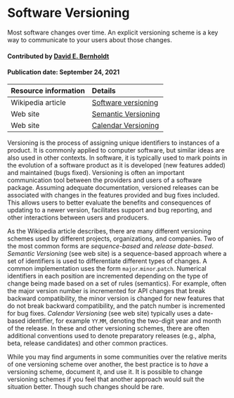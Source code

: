 # Software Versioning
<!--deck text start-->
Most software changes over time.  An explicit versioning scheme is a key way to communicate to your users about those changes.
<!--deck text end-->

#### Contributed by [David E. Bernholdt](https://github.com/bernhold)

#### Publication date: September 24, 2021

Resource information | Details
:--- | :--- 
Wikipedia article  | [Software versioning](https://en.wikipedia.org/wiki/Software_versioning)
Web site | [Semantic Versioning](https://semver.org/)
Web site | [Calendar Versioning](https://calver.org/)

Versioning is the process of assigning unique identifiers to instances of a product. It is commonly applied to computer software, but similar ideas are also used in other contexts. In software, it is typically used to mark points in the evolution of a software product as it is developed (new features added) and maintained (bugs fixed). Versioning is often an important communication tool between the providers and users of a software package. Assuming adequate documentation, versioned releases can be associated with changes in the features provided and bug fixes included. This allows users to better evaluate the benefits and consequences of updating to a newer version, facilitates support and bug reporting, and other interactions between users and producers.

As the Wikipedia article describes, there are many different versioning schemes used by different projects, organizations, and companies. Two of the most common forms are *sequence-based* and *release date-based*. *Semantic Versioning* (see web site) is a sequence-based approach where a set of identifiers is used to differentiate different types of changes. A common implementation uses the form `major`.`minor`.`patch`.  Numerical identifiers in each position are incremented depending on the type of change being made based on a set of rules (semantics). For example, often the major version number is incremented for API changes that break backward compatibility, the minor version is changed for new features that do not break backward compatibility, and the patch number is incremented for bug fixes. *Calendar Versioning* (see web site) typically uses a date-based identifier, for example `YY`.`MM`, denoting the two-digit year and month of the release. In these and other versioning schemes, there are often additional conventions used to denote preparatory releases (e.g., alpha, beta, release candidates) and other common practices.

While you may find arguments in some communities over the relative merits of one versioning scheme over another, the best practice is to *have* a versioning scheme, document it, and use it.  It is possible to change versioning schemes if you feel that another approach would suit the situation better.  Though such changes should be rare.

<!---
Publish: yes
Pinned: no
Topics: documentation, revision control, release and deployment
--->
